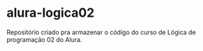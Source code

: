 # alura-logica02
Repositório criado pra armazenar o código do curso de Lógica de programação 02 do Alura.

